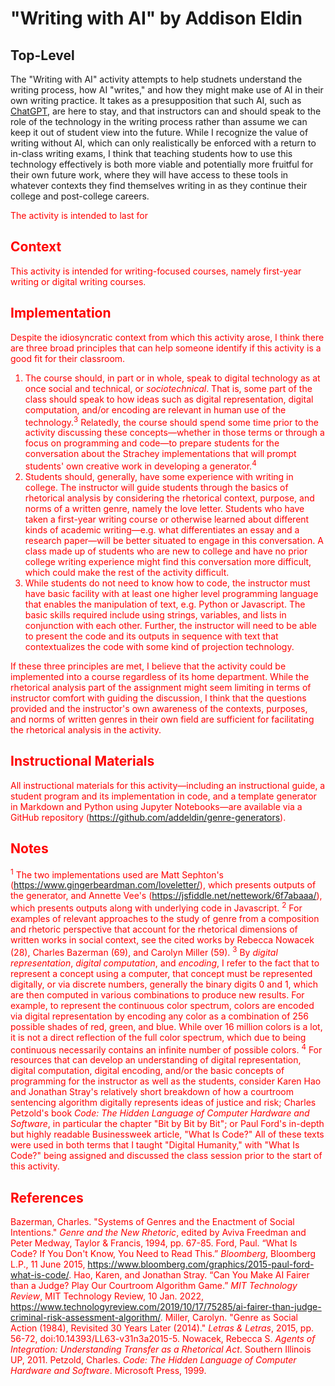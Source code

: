 # "Writing with AI" by Addison Eldin
## Top-Level
The "Writing with AI" activity attempts to help studnets understand the writing process, how AI "writes," and how they might make use of AI in their own writing practice. It takes as a presupposition that such AI, such as [ChatGPT](https://openai.com/blog/chatgpt), are here to stay, and that instructors can and should speak to the role of the technology in the writing process rather than assume we can keep it out of student view into the future. While I recognize the value of writing without AI, which can only realistically be enforced with a return to in-class writing exams, I think that teaching students how to use this technology effectively is both more viable and potentially more fruitful for their own future work, where they will have access to these tools in whatever contexts they find themselves writing in as they continue their college and post-college careers.

<span style="color:red">
The activity is intended to last for

## Context
This activity is intended for writing-focused courses, namely first-year writing or digital writing courses.

## Implementation
Despite the idiosyncratic context from which this activity arose, I think there are three broad principles that can help someone identify if this activity is a good fit for their classroom.

1. The course should, in part or in whole, speak to digital technology as at once social and technical, or *sociotechnical*. That is, some part of the class should speak to how ideas such as digital representation, digital computation, and/or encoding are relevant in human use of the technology.<sup>3</sup>  Relatedly, the course should spend some time prior to the activity discussing these concepts—whether in those terms or through a focus on programming and code—to prepare students for the conversation about the Strachey implementations that will prompt students' own creative work in developing a generator.<sup>4</sup> 
2. Students should, generally, have some experience with writing in college. The instructor will guide students through the basics of rhetorical analysis by considering the rhetorical context, purpose, and norms of a written genre, namely the love letter. Students who have taken a first-year writing course or otherwise learned about different kinds of academic writing—e.g. what differentiates an essay and a research paper—will be better situated to engage in this conversation. A class made up of students who are new to college and have no prior college writing experience might find this conversation more difficult, which could make the rest of the activity difficult.
3. While students do not need to know how to code, the instructor must have basic facility with at least one higher level programming language that enables the manipulation of text, e.g. Python or Javascript. The basic skills required include using strings, variables, and lists in conjunction with each other. Further, the instructor will need to be able to present the code and its outputs in sequence with text that contextualizes the code with some kind of projection technology.

If these three principles are met, I believe that the activity could be implemented into a course regardless of its home department. While the rhetorical analysis part of the assignment might seem limiting in terms of instructor comfort with guiding the discussion, I think that the questions provided and the instructor's own awareness of the contexts, purposes, and norms of written genres in their own field are sufficient for facilitating the rhetorical analysis in the activity.
 
## Instructional Materials
All instructional materials for this activity—including an instructional guide, a student program and its implementation in code, and a template generator in Markdown and Python using Jupyter Notebooks—are available via a GitHub repository (https://github.com/addeldin/genre-generators).

## Notes
<sup>1</sup> The two implementations used are Matt Sephton's (https://www.gingerbeardman.com/loveletter/), which presents outputs of the generator, and Annette Vee's (https://jsfiddle.net/nettework/6f7abaaa/), which presents outputs along with underlying code in Javascript.
<sup>2</sup> For examples of relevant approaches to the study of genre from a composition and rhetoric perspective that account for the rhetorical dimensions of written works in social context, see the cited works by Rebecca Nowacek (28), Charles Bazerman (69), and Carolyn Miller (59).
<sup>3</sup> By *digital representation*, *digital computation*, and *encoding*, I refer to the fact that to represent a concept using a computer, that concept must be represented digitally, or via discrete numbers, generally the binary digits 0 and 1, which are then computed in various combinations to produce new results. For example, to represent the continuous color spectrum, colors are encoded via digital representation by encoding any color as a combination of 256 possible shades of red, green, and blue. While over 16 million colors is a lot, it is not a direct reflection of the full color spectrum, which due to being continuous necessarily contains an infinite number of possible colors.
<sup>4</sup> For resources that can develop an understanding of digital representation, digital computation, digital encoding, and/or the basic concepts of programming for the instructor as well as the students, consider Karen Hao and Jonathan Stray's relatively short breakdown of how a courtroom sentencing algorithm digitally represents ideas of justice and risk; Charles Petzold's book *Code: The Hidden Language of Computer Hardware and Software*, in particular the chapter "Bit by Bit by Bit"; or Paul Ford's in-depth but highly readable Businessweek article, "What Is Code?" All of these texts were used in both terms that I taught "Digital Humanity," with "What Is Code?" being assigned and discussed the class session prior to the start of this activity.

## References
Bazerman, Charles. "Systems of Genres and the Enactment of Social Intentions." *Genre and the New Rhetoric*, edited by Aviva Freedman and Peter Medway, Taylor & Francis,  1994, pp. 67-85.
Ford, Paul. “What Is Code? If You Don't Know, You Need to Read This.” *Bloomberg*, Bloomberg L.P., 11 June 2015, https://www.bloomberg.com/graphics/2015-paul-ford-what-is-code/.
Hao, Karen, and Jonathan Stray. “Can You Make AI Fairer than a Judge? Play Our Courtroom Algorithm Game.” *MIT Technology Review*, MIT Technology Review, 10 Jan. 2022, https://www.technologyreview.com/2019/10/17/75285/ai-fairer-than-judge-criminal-risk-assessment-algorithm/.
Miller, Carolyn. "Genre as Social Action (1984), Revisited 30 Years Later (2014)." *Letras & Letras*, 2015, pp. 56-72, doi:10.14393/LL63-v31n3a2015-5.
Nowacek, Rebecca S. *Agents of Integration: Understanding Transfer as a Rhetorical Act*. Southern Illinois UP, 2011.
Petzold, Charles. *Code: The Hidden Language of Computer Hardware and Software*. Microsoft Press, 1999.
 

</span>